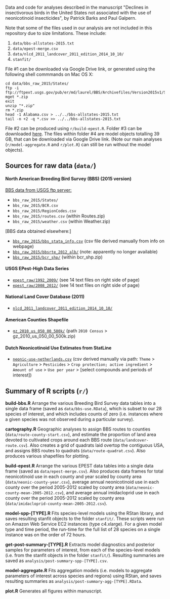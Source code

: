 
Data and code for analyses described in the manuscript "Declines in insectivorous birds in the United States not associated with the use of neonicotinoid insecticides", by Patrick Barks and Paul Galpern.

Note that some of the files used in our analysis are not included in this repository due to size limitations. These include:
1. `data/bbs-allstates-2015.txt`
2. `data/epest-merge.csv`
3. `data/nlcd_2011_landcover_2011_edition_2014_10_10/`
4. `stanfit/`

File #1 can be downloaded via Google Drive link, or generated using the following shell commmands on Mac OS X:

```
cd data/bbs_raw_2015/States/
ftp -i ftp://ftpext.usgs.gov/pub/er/md/laurel/BBS/Archivefiles/Version2015v1/States/
mget *.zip
exit
unzip "*.zip"
rm *.zip
head -1 Alabama.csv > ../../bbs-allstates-2015.txt
tail -n +2 -q *.csv >> ../../bbs-allstates-2015.txt
```

File #2 can be produced using `r/build-epest.R`. Folder #3 can be downloaded [here](https://www.mrlc.gov/nlcd06_data.php). The files within folder #4 are model objects totalling 39 GB, that can be downloaded via Google Drive link. (Note our main analyses (`r/model-aggregate.R` and `r/plot.R`) can still be run without the model objects).


## Sources for raw data (`data/`)

#### North American Breeding Bird Survey (BBS) (2015 version)
[BBS data from USGS ftp server:](ftp://ftpext.usgs.gov/pub/er/md/laurel/BBS/Archivefiles/Version2015v1/)
- `bbs_raw_2015/States/`
- `bbs_raw_2015/BCR.csv`
- `bbs_raw_2015/RegionCodes.csv`
- `bbs_raw_2015/routes.csv` (within Routes.zip)
- `bbs_raw_2015/weather.csv` (within Weather.zip)

[BBS data obtained elsewhere:]
- [`bbs_raw_2015/bbs_stata_info.csv`](https://www.pwrc.usgs.gov/bbs/stratanames/index.html) (csv file derived manually from info on webpage)
- [`bbs_raw_2015/bbsrte_2012_alb/`](https://www.mbr-pwrc.usgs.gov/bbs/geographic_information/geographic_information_products_.htm) (note: apparently no longer available)
- [`bbs_raw_2015/bcr_shp/`](https://www.pwrc.usgs.gov/bba/index.cfm?fa=bba.getData) (within bcr_shp.zip)

#### USGS EPest-High Data Series
- [`epest_raw/1992_2009/`](https://pubs.usgs.gov/ds/752/) (see 14 text files on right side of page)
- [`epest_raw/2008_2012/`](https://pubs.usgs.gov/ds/0907/) (see 14 text files on right side of page)

#### National Land Cover Database (2011)
- [`nlcd_2011_landcover_2011_edition_2014_10_10/`](https://www.mrlc.gov/nlcd11_data.php)

#### American Counties Shapefile
- [`gz_2010_us_050_00_500k/`](https://www.census.gov/geo/maps-data/data/cbf/cbf_counties.html) (path `2010 Census` > gz_2010_us_050_00_500k.zip)

#### Dutch Neonicotinoid Use Estimates from StatLine
- [`neonic-use-netherlands.csv`](http://statline.cbs.nl/statweb) (csv derived manually via path: `Theme` > `Agriculture` > `Pesticides` > `Crop protection; active ingredient` > `Amount of use` > `Use per year` > [select compounds and periods of interest])


## Summary of R scripts (`r/`)

**build-bbs.R** Arrange the various Breeding Bird Survey data tables into a single data frame (saved as `data/bbs-use.RData`), which is subset to our 28 species of interest, and which includes counts of zero (i.e. instances where a given species was not observed during a particular survey).

**cartography.R** Geographic analyses to assign BBS routes to counties (`data/route-county-start.csv`), and estimate the proportion of land area devoted to cultivated crops around each BBS route (`data/landcover-route.csv`). Also creates a grid of quadrats laid overtop the contiguous USA, and assigns BBS routes to quadrats (`data/route-quadrat.csv`). Also produces various shapefiles for plotting.

**build-epest.R** Arrange the various EPEST data tables into a single data frame (saved as `data/epest-merge.csv`). Also produces data frames for total neonicotinoid use in each county and year scaled by county area (`data/neonic-county-year.csv`), average annual neonicotinoid use in each county over the period 2005-2012 scaled by county area (`data/neonic-county-mean-2005-2012.csv`), and average annual imidacloprid use in each county over the period 2005-2012 scaled by county area (`data/imidacloprid-county-mean-2005-2012.csv`).

**model-spp-[TYPE].R** Fits species-level models using the RStan library, and saves resulting stanfit objects to the folder `stanfit/`. These scripts were run on Amazon Web Service EC2 instances (type c4.xlarge). For a given model type and time period, the run-time for the full list of 28 species on a single instance was on the order of 72 hours.

**get-post-summary-[TYPE].R** Extracts model diagnostics and posterior samples for parameters of interest, from each of the species-level models (i.e. from the stanfit objects in the folder `stanfit/`). Resulting summaries are saved as `analysis/post-summary-spp-[TYPE].csv`.

**model-aggregate.R** Fits aggregation models (i.e. models to aggregate parameters of interest across species and regions) using RStan, and saves resulting summaries as `analysis/post-summary-agg-[TYPE].RData`.

**plot.R** Generates all figures within manuscript.
